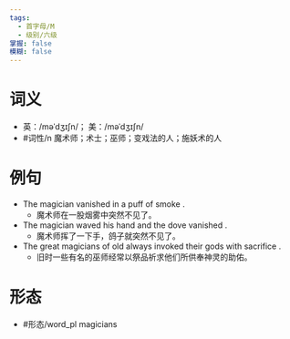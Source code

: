 ```yaml
---
tags:
  - 首字母/M
  - 级别/六级
掌握: false
模糊: false
---
```

# 词义
- 英：/məˈdʒɪʃn/； 美：/məˈdʒɪʃn/
- #词性/n  魔术师；术士；巫师；变戏法的人；施妖术的人
# 例句
- The magician vanished in a puff of smoke .
	- 魔术师在一股烟雾中突然不见了。
- The magician waved his hand and the dove vanished .
	- 魔术师挥了一下手，鸽子就突然不见了。
- The great magicians of old always invoked their gods with sacrifice .
	- 旧时一些有名的巫师经常以祭品祈求他们所供奉神灵的助佑。
# 形态
- #形态/word_pl magicians

